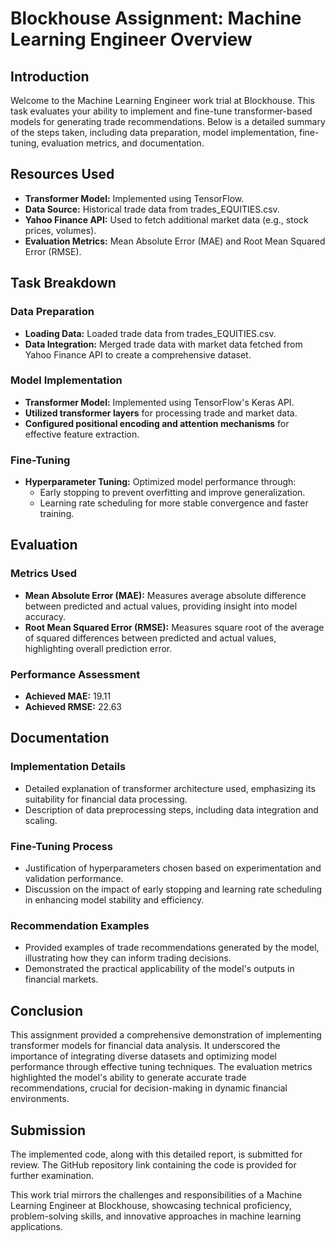 # Blockhouse Assignment: Machine Learning Engineer Overview

## Introduction
Welcome to the Machine Learning Engineer work trial at Blockhouse. This task evaluates your ability to implement and fine-tune transformer-based models for generating trade recommendations. Below is a detailed summary of the steps taken, including data preparation, model implementation, fine-tuning, evaluation metrics, and documentation.

## Resources Used
- **Transformer Model:** Implemented using TensorFlow.
- **Data Source:** Historical trade data from trades_EQUITIES.csv.
- **Yahoo Finance API:** Used to fetch additional market data (e.g., stock prices, volumes).
- **Evaluation Metrics:** Mean Absolute Error (MAE) and Root Mean Squared Error (RMSE).

## Task Breakdown
### Data Preparation
- **Loading Data:** Loaded trade data from trades_EQUITIES.csv.
- **Data Integration:** Merged trade data with market data fetched from Yahoo Finance API to create a comprehensive dataset.

### Model Implementation
- **Transformer Model:** Implemented using TensorFlow's Keras API.
- **Utilized transformer layers** for processing trade and market data.
- **Configured positional encoding and attention mechanisms** for effective feature extraction.

### Fine-Tuning
- **Hyperparameter Tuning:** Optimized model performance through:
  - Early stopping to prevent overfitting and improve generalization.
  - Learning rate scheduling for more stable convergence and faster training.

## Evaluation
### Metrics Used
- **Mean Absolute Error (MAE):** Measures average absolute difference between predicted and actual values, providing insight into model accuracy.
- **Root Mean Squared Error (RMSE):** Measures square root of the average of squared differences between predicted and actual values, highlighting overall prediction error.

### Performance Assessment
- **Achieved MAE:** 19.11
- **Achieved RMSE:** 22.63

## Documentation
### Implementation Details
- Detailed explanation of transformer architecture used, emphasizing its suitability for financial data processing.
- Description of data preprocessing steps, including data integration and scaling.

### Fine-Tuning Process
- Justification of hyperparameters chosen based on experimentation and validation performance.
- Discussion on the impact of early stopping and learning rate scheduling in enhancing model stability and efficiency.

### Recommendation Examples
- Provided examples of trade recommendations generated by the model, illustrating how they can inform trading decisions.
- Demonstrated the practical applicability of the model's outputs in financial markets.

## Conclusion
This assignment provided a comprehensive demonstration of implementing transformer models for financial data analysis. It underscored the importance of integrating diverse datasets and optimizing model performance through effective tuning techniques. The evaluation metrics highlighted the model's ability to generate accurate trade recommendations, crucial for decision-making in dynamic financial environments.

## Submission
The implemented code, along with this detailed report, is submitted for review. The GitHub repository link containing the code is provided for further examination.

This work trial mirrors the challenges and responsibilities of a Machine Learning Engineer at Blockhouse, showcasing technical proficiency, problem-solving skills, and innovative approaches in machine learning applications.
